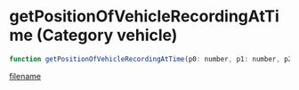 # getPositionOfVehicleRecordingAtTime (Category vehicle)

```js
function getPositionOfVehicleRecordingAtTime(p0: number, p1: number, p2: string): Vector3
```

[filename](getPositionOfVehicleRecordingAtTime_m.md ':include')